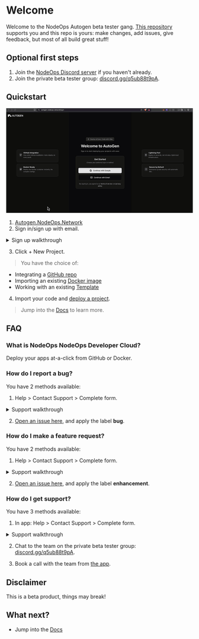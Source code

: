 # Welcome 

Welcome to the NodeOps Autogen beta tester gang. [This repository](https://github.com/NodeOps-app/autogen) supports you and this repo is yours: make changes, add issues, give feedback, but most of all build great stuff!  

## Optional first steps

1. Join the [NodeOps Discord server](https://discord.com/invite/fEmaMbkUxF) if you haven't already.
2. Join the private beta tester group: [discord.gg/q5ub88t9pA](https://discord.gg/q5ub88t9pA).

## Quickstart

![](./Static/Gifs/autogen-all-repos-connect.gif)

1. [Autogen.NodeOps.Network](https://autogen.nodeops.network/login)
2. Sign in/sign up with email.

<details>
  <summary>Sign up walkthrough</summary>

![sign up](./Static/Gifs/signup.gif)

- [Click for walkthrough](https://app.guidemaker.com/guide/06ae9806-c6cb-46ad-b2f9-d3d632fa1585)

</details>

3. Click + New Project.

> You have the choice of:
- Integrating a [GitHub repo](/Docs/GitHub-Integration/github-support.md)
- Importing an existing [Docker image](/Docs/Docker-Integration/docker-support.md)
- Working with an existing [Template](/Docs/Templates/template-support.md)

4. Import your code and [deploy a project](/Docs/Projects/functions.md).

> Jump into the [Docs](/Docs/Readme.md) to learn more.

## FAQ

### What is NodeOps NodeOps Developer Cloud?

Deploy your apps at-a-click from GitHub or Docker. 

### How do I report a bug?

You have 2 methods available:

1. Help > Contact Support > Complete form.

<details>
  <summary>Support walkthrough</summary>

- [Click for walkthrough](https://app.guidemaker.com/guide/0b3580de-36a4-4e13-9b3f-b78533d20708)

- [Click for video](https://github.com/NodeOps-app/beta-deploy/issues/4#issuecomment-3311172755)

</details>

2. [Open an issue here](https://github.com/NodeOps-app/beta-deploy/issues), and apply the label **bug**.

### How do I make a feature request?

You have 2 methods available:

1. Help > Contact Support > Complete form.

<details>
  <summary>Support walkthrough</summary>

- [Click for walkthrough](https://app.guidemaker.com/guide/0b3580de-36a4-4e13-9b3f-b78533d20708)

- [Click for video](https://github.com/NodeOps-app/beta-deploy/issues/4#issuecomment-3311172755)

</details>

2. [Open an issue here](https://github.com/NodeOps-app/beta-deploy/issues), and apply the label **enhancement**.

### How do I get support?

You have 3 methods available:

1. In app: Help > Contact Support > Complete form.

<details>
  <summary>Support walkthrough</summary>

- [Click for walkthrough](https://app.guidemaker.com/guide/0b3580de-36a4-4e13-9b3f-b78533d20708)

- [Click for video](https://github.com/NodeOps-app/beta-deploy/issues/4#issuecomment-3311172755)

</details>

2. Chat to the team on the private beta tester group: [discord.gg/q5ub88t9pA](https://discord.gg/q5ub88t9pA).

3. Book a call with the team from [the app](https://build0.nodeops.network/projects).

## Disclaimer

This is a beta product, things may break!

## What next?

- Jump into the [Docs](/Docs/Readme.md)